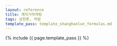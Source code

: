 ```yaml
---
layout: reference
title: 계지거작약탕
tags: 상한론, 처방
template_pass: template_shanghanlun_formulas.md
---
```



{% include {{ page.template_pass }} %}
